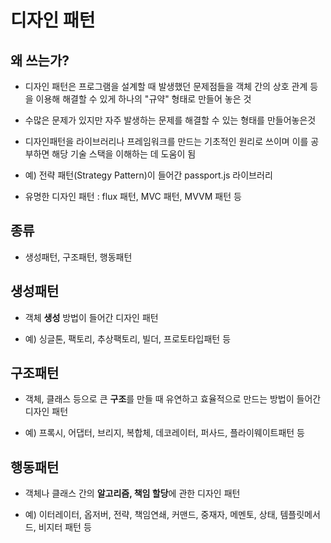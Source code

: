 # 디자인 패턴

## 왜 쓰는가?

- 디자인 패턴은 프로그램을 설계할 때 발생했던 문제점들을 객체 간의 상호 관계 등을 이용해 해결할 수 있게 하나의 "규약" 형태로 만들어 놓은 것

- 수많은 문제가 있지만 자주 발생하는 문제를 해결할 수 있는 형태를 만들어놓은것

- 디자인패턴을 라이브러리나 프레임워크를 만드는 기초적인 원리로 쓰이며 이를 공부하면 해당 기술 스택을 이해하는 데 도움이 됨

- 예) 전략 패턴(Strategy Pattern)이 들어간 passport.js 라이브러리

- 유명한 디자인 패턴 : flux 패턴, MVC 패턴, MVVM 패턴 등

## 종류

- 생성패턴, 구조패턴, 행동패턴

## 생성패턴

- 객체 **생성** 방법이 들어간 디자인 패턴

- 예) 싱글톤, 팩토리, 추상팩토리, 빌더, 프로토타입패턴 등

## 구조패턴

- 객체, 클래스 등으로 큰 **구조**를 만들 때 유연하고 효율적으로 만드는 방법이 들어간 디자인 패턴

- 예) 프록시, 어댑터, 브리지, 복합체, 데코레이터, 퍼사드, 플라이웨이트패턴 등

## 행동패턴

- 객체나 클래스 간의 **알고리즘, 책임 할당**에 관한 디자인 패턴 

- 예) 이터레이터, 옵저버, 전략, 책임연쇄, 커맨드, 중재자, 메멘토, 상태, 템플릿메서드, 비지터 패턴 등


